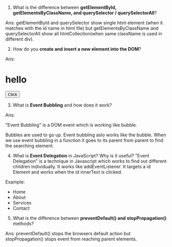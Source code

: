 

1. What is the difference between **getElementById, getElementsByClassName, and querySelector / querySelectorAll**?

Ans:
getElementById and querySelector show single html element (when it matches with the id name in html file) but getElementsByClassName and querySelectorAll show all htmlCollection(when same className is used in different div). 



2. How do you **create and insert a new element into the DOM**?

Ans:
<!DOCTYPE html>
<html lang="en">
<head>
    <meta charset="UTF-8">
    <meta name="viewport" content="width=device-width, initial-scale=1.0">
    <title>Document</title>
</head>
<body>
    <h1>hello</h1>
    <button id="click-btn">Click</button>


<script>
    const clickBtn = document.getElementById("click-btn")
   
    document.getElementById("click-btn").addEventListener("click",function(){
        const newElement = document.createElement("p");
        newElement.innerText = "I am Mitu Sutradhar";
     
        clickBtn.appendChild(newElement);
    });
</script>


</body>
</html>



3. What is **Event Bubbling** and how does it work?

Ans:

"Event Bubbling" is a DOM event which is working like bubble. 

Bubbles are used to go up. Event bubbling aslo works like the bubble. When we use event bubbling in a function it goes to its parent from parent to find the searching element.




4. What is **Event Delegation** in JavaScript? Why is it useful?
"Event Delegation" is a technique in Javascript which works to find out different children individually. It works like addEventListener. It targets a id Element and works when the id innerText is clicked.

Example:
<!DOCTYPE html>
<html lang="en">
<head>
    <meta charset="UTF-8">
    <meta name="viewport" content="width=device-width, initial-scale=1.0">
    <title>Document</title>
</head>
<body>
    <ul id="list">
  <li>Home</li>
  <li>About</li>
  <li>Services</li>
  <li>Contact</li>
</ul>

<script>
  const menu = document.getElementById("list");


  menu.addEventListener("click", (event) => {
    if (event.target.tagName === "LI") {
      console.log("You clicked:", event.target.textContent);
    }
  });
</script>
</body>
</html>




5. What is the difference between **preventDefault() and stopPropagation()** methods?

Ans:
preventDefault() stops the browsers default action but stopPropagation() stops event from reaching parent elements.


